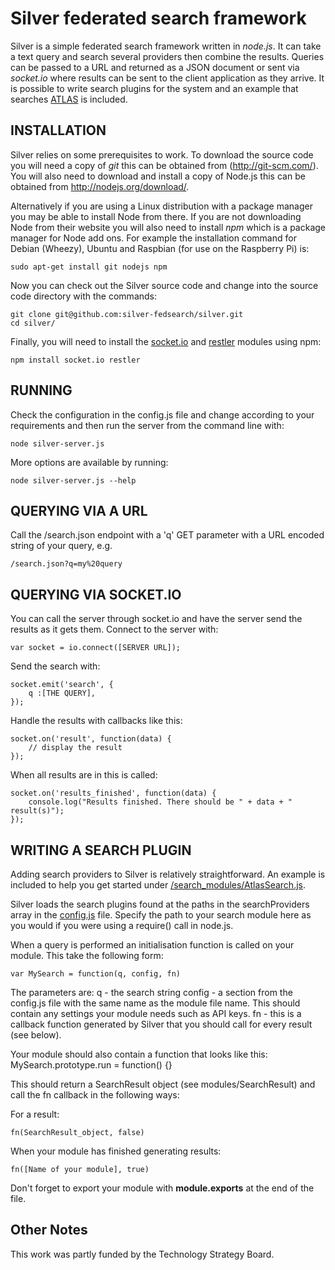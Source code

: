 Silver federated search framework
=================================

Silver is a simple federated search framework written in *node.js*. It can take a text query and search several providers then combine the results. Queries can be passed to a URL and returned as a JSON document or sent via *socket.io* where results can be sent to the client application as they arrive. It is possible to write search plugins for the system and an example that searches [ATLAS](http://atlas.metabroadcast.com/) is included.


INSTALLATION
------------

Silver relies on some prerequisites to work. To download the source code you will need a copy of *git* this can be obtained from (http://git-scm.com/). You will also need to download and install a copy of Node.js this can be obtained from http://nodejs.org/download/. 

Alternatively if you are using a Linux distribution with a package manager you may be able to install Node from there. If you are not downloading Node from their website you will also need to install _npm_ which is a package manager for Node add ons. For example the installation command for Debian (Wheezy), Ubuntu and Raspbian (for use on the Raspberry Pi) is:

    sudo apt-get install git nodejs npm
    
Now you can check out the Silver source code and change into the source code directory with the commands:

    git clone git@github.com:silver-fedsearch/silver.git
    cd silver/
    
Finally, you will need to install the [socket.io](http://socket.io/) and [restler](https://github.com/danwrong/restler) modules using npm:

    npm install socket.io restler

RUNNING
-------

Check the configuration in the config.js file and change according to your requirements and then run the server from the command line with:
    
    node silver-server.js

More options are available by running:
    
    node silver-server.js --help


QUERYING VIA A URL
------------------
Call the /search.json endpoint with a 'q' GET parameter with a URL encoded string of your query, e.g.
    
    /search.json?q=my%20query


QUERYING VIA SOCKET.IO
----------------------
You can call the server through socket.io and have the server send the results as it gets them. 
Connect to the server with:
    
    var socket = io.connect([SERVER URL]);

Send the search with:
    
    socket.emit('search', {
        q :[THE QUERY],
    });

Handle the results with callbacks like this:
    
    socket.on('result', function(data) {
        // display the result
    });

When all results are in this is called:
    
    socket.on('results_finished', function(data) {
        console.log("Results finished. There should be " + data + " result(s)");
    });


WRITING A SEARCH PLUGIN
-----------------------
Adding search providers to Silver is relatively straightforward. An example is included to help you get started under [/search_modules/AtlasSearch.js](search_modules/AtlasSearch.js).

Silver loads the search plugins found at the paths in the searchProviders array in the [config.js](config.js) file. Specify the path to your search module here as you would if you were using  a require() call in node.js.

When a query is performed an initialisation function is called on your module. This take the following form:
    
    var MySearch = function(q, config, fn)
    
The parameters are:
  q - the search string
  config - a section from the config.js file with the same name as the module file name. This should contain any settings your module needs such as API keys.
  fn - this is a callback function generated by Silver that you should call for every result (see below).

Your module should also contain a function that looks like this:
MySearch.prototype.run = function() {}

This should return a SearchResult object (see modules/SearchResult) and call the fn callback in the following ways:

For a result:

    fn(SearchResult_object, false)

When your module has finished generating results:

    fn([Name of your module], true)


Don't forget to export your module with __module.exports__ at the end of the file.

Other Notes
-----------
This work was partly funded by the Technology Strategy Board.